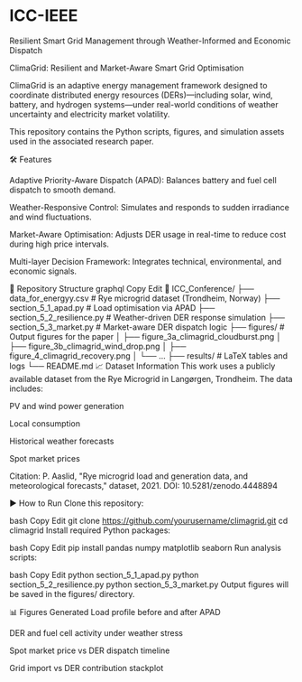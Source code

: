 # ICC-IEEE
Resilient Smart Grid Management through Weather-Informed and Economic Dispatch

ClimaGrid: Resilient and Market-Aware Smart Grid Optimisation

ClimaGrid is an adaptive energy management framework designed to coordinate distributed energy resources (DERs)—including solar, wind, battery, and hydrogen systems—under real-world conditions of weather uncertainty and electricity market volatility.

This repository contains the Python scripts, figures, and simulation assets used in the associated research paper.

🛠 Features

Adaptive Priority-Aware Dispatch (APAD): Balances battery and fuel cell dispatch to smooth demand.

Weather-Responsive Control: Simulates and responds to sudden irradiance and wind fluctuations.

Market-Aware Optimisation: Adjusts DER usage in real-time to reduce cost during high price intervals.

Multi-layer Decision Framework: Integrates technical, environmental, and economic signals.

📂 Repository Structure
graphql
Copy
Edit
📁 ICC_Conference/
├── data_for_energyy.csv          # Rye microgrid dataset (Trondheim, Norway)
├── section_5_1_apad.py           # Load optimisation via APAD
├── section_5_2_resilience.py     # Weather-driven DER response simulation
├── section_5_3_market.py         # Market-aware DER dispatch logic
├── figures/                      # Output figures for the paper
│   ├── figure_3a_climagrid_cloudburst.png
│   ├── figure_3b_climagrid_wind_drop.png
│   ├── figure_4_climagrid_recovery.png
│   └── ...
├── results/                      # LaTeX tables and logs
└── README.md
📈 Dataset Information
This work uses a publicly available dataset from the Rye Microgrid in Langørgen, Trondheim. The data includes:

PV and wind power generation

Local consumption

Historical weather forecasts

Spot market prices

Citation:
P. Aaslid, "Rye microgrid load and generation data, and meteorological forecasts," dataset, 2021.
DOI: 10.5281/zenodo.4448894

▶️ How to Run
Clone this repository:

bash
Copy
Edit
git clone https://github.com/yourusername/climagrid.git
cd climagrid
Install required Python packages:

bash
Copy
Edit
pip install pandas numpy matplotlib seaborn
Run analysis scripts:

bash
Copy
Edit
python section_5_1_apad.py
python section_5_2_resilience.py
python section_5_3_market.py
Output figures will be saved in the figures/ directory.

📊 Figures Generated
Load profile before and after APAD

DER and fuel cell activity under weather stress

Spot market price vs DER dispatch timeline

Grid import vs DER contribution stackplot

